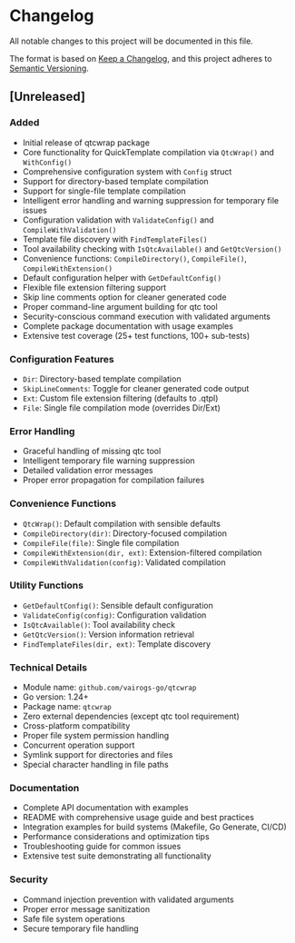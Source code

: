 # Changelog

All notable changes to this project will be documented in this file.

The format is based on [Keep a Changelog](https://keepachangelog.com/en/1.0.0/),
and this project adheres to [Semantic Versioning](https://semver.org/spec/v2.0.0.html).

## [Unreleased]

### Added
- Initial release of qtcwrap package
- Core functionality for QuickTemplate compilation via `QtcWrap()` and `WithConfig()`
- Comprehensive configuration system with `Config` struct
- Support for directory-based template compilation
- Support for single-file template compilation
- Intelligent error handling and warning suppression for temporary file issues
- Configuration validation with `ValidateConfig()` and `CompileWithValidation()`
- Template file discovery with `FindTemplateFiles()`
- Tool availability checking with `IsQtcAvailable()` and `GetQtcVersion()`
- Convenience functions: `CompileDirectory()`, `CompileFile()`, `CompileWithExtension()`
- Default configuration helper with `GetDefaultConfig()`
- Flexible file extension filtering support
- Skip line comments option for cleaner generated code
- Proper command-line argument building for qtc tool
- Security-conscious command execution with validated arguments
- Complete package documentation with usage examples
- Extensive test coverage (25+ test functions, 100+ sub-tests)

### Configuration Features
- `Dir`: Directory-based template compilation
- `SkipLineComments`: Toggle for cleaner generated code output
- `Ext`: Custom file extension filtering (defaults to .qtpl)
- `File`: Single file compilation mode (overrides Dir/Ext)

### Error Handling
- Graceful handling of missing qtc tool
- Intelligent temporary file warning suppression
- Detailed validation error messages
- Proper error propagation for compilation failures

### Convenience Functions
- `QtcWrap()`: Default compilation with sensible defaults
- `CompileDirectory(dir)`: Directory-focused compilation
- `CompileFile(file)`: Single file compilation
- `CompileWithExtension(dir, ext)`: Extension-filtered compilation
- `CompileWithValidation(config)`: Validated compilation

### Utility Functions
- `GetDefaultConfig()`: Sensible default configuration
- `ValidateConfig(config)`: Configuration validation
- `IsQtcAvailable()`: Tool availability check
- `GetQtcVersion()`: Version information retrieval
- `FindTemplateFiles(dir, ext)`: Template discovery

### Technical Details
- Module name: `github.com/vairogs-go/qtcwrap`
- Go version: 1.24+
- Package name: `qtcwrap`
- Zero external dependencies (except qtc tool requirement)
- Cross-platform compatibility
- Proper file system permission handling
- Concurrent operation support
- Symlink support for directories and files
- Special character handling in file paths

### Documentation
- Complete API documentation with examples
- README with comprehensive usage guide and best practices
- Integration examples for build systems (Makefile, Go Generate, CI/CD)
- Performance considerations and optimization tips
- Troubleshooting guide for common issues
- Extensive test suite demonstrating all functionality

### Security
- Command injection prevention with validated arguments
- Proper error message sanitization
- Safe file system operations
- Secure temporary file handling
